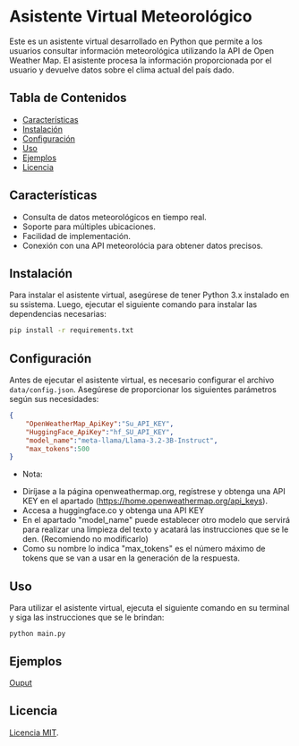 # Asistente Virtual Meteorológico

Este es un asistente virtual desarrollado en Python que permite a los usuarios consultar información meteorológica utilizando la API de Open Weather Map. El asistente procesa la información proporcionada por el usuario y devuelve datos sobre el clima actual del país dado.

## Tabla de Contenidos

- [Características](#características)
- [Instalación](#instalación)
- [Configuración](#configuración)
- [Uso](#uso)
- [Ejemplos](#ejemplos)
- [Licencia](#licencia)

## Características

- Consulta de datos meteorológicos en tiempo real.
- Soporte para múltiples ubicaciones.
- Facilidad de implementación.
- Conexión con una API meteorolócia para obtener datos precisos.

## Instalación

Para instalar el asistente virtual, asegúrese de tener Python 3.x instalado en su ssistema. Luego, ejecutar el siguiente comando para instalar las dependencias necesarias:

```bash
pip install -r requirements.txt
```

## Configuración

Antes de ejecutar el asistente virtual, es necesario configurar el archivo `data/config.json`. Asegúrese de proporcionar los siguientes parámetros según sus necesidades:

```json
{
	"OpenWeatherMap_ApiKey":"Su_API_KEY",
	"HuggingFace_ApiKey":"hf_SU_API_KEY",
	"model_name":"meta-llama/Llama-3.2-3B-Instruct",
	"max_tokens":500
}
```

* Nota: 
- Diríjase a la página openweathermap.org, regístrese y obtenga una API KEY en el apartado (https://home.openweathermap.org/api_keys).
- Accesa a huggingface.co y obtenga una API KEY
- En el apartado "model_name" puede establecer otro modelo que servirá para realizar una limpieza del texto y acatará las instrucciones que se le den. (Recomiendo no modificarlo)
- Como su nombre lo indica "max_tokens" es el número máximo de tokens que se van a usar en la generación de la respuesta.

## Uso

Para utilizar el asistente virtual, ejecuta el siguiente comando en su terminal y siga las instrucciones que se le brindan:

```shell
python main.py
```

## Ejemplos

[Ouput](data/output_example.png)

## Licencia

[Licencia MIT](LICENSE).